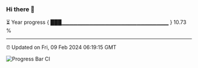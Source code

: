 ### Hi there 👋

⏳ Year progress { ███▁▁▁▁▁▁▁▁▁▁▁▁▁▁▁▁▁▁▁▁▁▁▁▁▁▁▁ } 10.73 %

---

⏰ Updated on Fri, 09 Feb 2024 06:19:15 GMT

![Progress Bar CI](https://github.com/liununu/liununu/workflows/Progress%20Bar%20CI/badge.svg)
